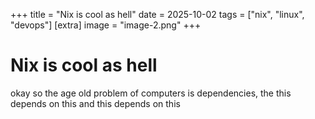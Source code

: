 +++
title = "Nix is cool as hell"
date = 2025-10-02
tags = ["nix", "linux", "devops"]
[extra]
image = "image-2.png"
+++
# Nix is cool as hell

okay so the age old problem of computers is dependencies, the 
this depends on this and this depends on this